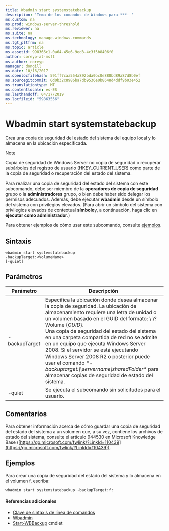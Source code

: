 ```yaml
---
title: Wbadmin start systemstatebackup
description: 'Tema de los comandos de Windows para ***- '
ms.custom: na
ms.prod: windows-server-threshold
ms.reviewer: na
ms.suite: na
ms.technology: manage-windows-commands
ms.tgt_pltfrm: na
ms.topic: article
ms.assetid: 998366c1-0a64-45e6-9ed3-4c3f5b8406f0
author: coreyp-at-msft
ms.author: coreyp
manager: dongill
ms.date: 10/16/2017
ms.openlocfilehash: 591ff7caa554a892bda0bc0e888bd89a87d8b0ef
ms.sourcegitcommit: 0d0b32c8986ba7db9536e0b8648d4ddf9b03e452
ms.translationtype: MT
ms.contentlocale: es-ES
ms.lasthandoff: 04/17/2019
ms.locfileid: "59863556"
---
```

# <a name="wbadmin-start-systemstatebackup"></a>Wbadmin start systemstatebackup



Crea una copia de seguridad del estado del sistema del equipo local y lo almacena en la ubicación especificada.

> [!NOTE]
> Copia de seguridad de Windows Server no copia de seguridad o recuperar subárboles del registro de usuario (HKEY_CURRENT_USER) como parte de la copia de seguridad o recuperación del estado del sistema.

Para realizar una copia de seguridad del estado del sistema con este subcomando, debe ser miembro de la **operadores de copia de seguridad** grupo o la **administradores** grupo, o bien debe haber sido delegar los permisos adecuados. Además, debe ejecutar **wbadmin** desde un símbolo del sistema con privilegios elevados. (Para abrir un símbolo del sistema con privilegios elevados de contextual **símbolo**y, a continuación, haga clic en **ejecutar como administrador**.)

Para obtener ejemplos de cómo usar este subcomando, consulte [ejemplos](#BKMK_examples).

## <a name="syntax"></a>Sintaxis

```
wbadmin start systemstatebackup
-backupTarget:<VolumeName>
[-quiet]
```

## <a name="parameters"></a>Parámetros

|Parámetro|Descripción|
|---------|-----------|
|-backupTarget|Especifica la ubicación donde desea almacenar la copia de seguridad. La ubicación de almacenamiento requiere una letra de unidad o un volumen basado en el GUID del formato: \\ \\? \Volume {*GUID*}.</br>Una copia de seguridad del estado del sistema en una carpeta compartida de red no se admite en un equipo que ejecuta Windows Server 2008. Si el servidor se está ejecutando Windows Server 2008 R2 o posterior puede usar el comando **- backuptarget:\\\\servername\sharedFolder\**  para almacenar copias de seguridad de estado del sistema.|
|-quiet|Se ejecuta el subcomando sin solicitudes para el usuario.|

## <a name="remarks"></a>Comentarios

Para obtener información acerca de cómo guardar una copia de seguridad del estado del sistema a un volumen que, a su vez, contiene los archivos de estado del sistema, consulte el artículo 944530 en Microsoft Knowledge Base ([https://go.microsoft.com/fwlink/?LinkId=110439](https://go.microsoft.com/fwlink/?LinkId=110439)).

## <a name="BKMK_examples"></a>Ejemplos

Para crear una copia de seguridad del estado del sistema y lo almacena en el volumen f, escriba:
```
wbadmin start systemstatebackup -backupTarget:f:
```

#### <a name="additional-references"></a>Referencias adicionales

-   [Clave de sintaxis de línea de comandos](command-line-syntax-key.md)
-   [Wbadmin](wbadmin.md)
-   [Start-WBBackup](https://technet.microsoft.com/library/jj902459.aspx) cmdlet